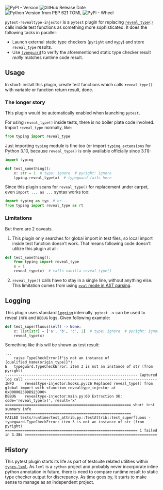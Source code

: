 ![PyPI - Version](https://img.shields.io/pypi/v/pytest-revealtype-injector)
![GitHub Release Date](https://img.shields.io/github/release-date/abelcheung/pytest-revealtype-injector)
![Python Version from PEP 621 TOML](https://img.shields.io/python/required-version-toml?tomlFilePath=https%3A%2F%2Fgithub.com%2Fabelcheung%2Fpytest-revealtype-injector%2Fraw%2Frefs%2Fheads%2Fmain%2Fpyproject.toml)
![PyPI - Wheel](https://img.shields.io/pypi/wheel/pytest-revealtype-injector)

`pytest-revealtype-injector` is a `pytest` plugin for replacing [`reveal_type()`](https://docs.python.org/3/library/typing.html#typing.reveal_type) calls inside test functions as something more sophisticated. It does the following tasks in parallel:

- Launch external static type checkers (`pyright` and `mypy`) and store `reveal_type` results.
- Use [`typeguard`](https://github.com/agronholm/typeguard) to verify the aforementioned static type checker result _really_ matches runtime code result.

## Usage

In short: install this plugin, create test functions which calls `reveal_type()` with variable or function return result, done.

### The longer story

This plugin would be automatically enabled when launching `pytest`.

For using `reveal_type()` inside tests, there is no boiler plate code involved. Import `reveal_type` normally, like:

```python
from typing import reveal_type
```

Just importing `typing` module is fine too (or import `typing_extensions` for Python 3.10, because `reveal_type()` is only available officially since 3.11):

```python
import typing

def test_something():
    x: str = 1  # type: ignore  # pyright: ignore
    typing.reveal_type(x)  # typeguard fails here
```

Since this plugin scans for `reveal_type()` for replacement under carpet, even `import ... as ...` syntax works too:

```python
import typing as typ  # or...
from typing import reveal_type as rt
```

### Limitations

But there are 2 caveats.

1. This plugin only searches for global import in test files, so local import inside test function doesn't work. That means following code doesn't utilize this plugin at all:

```python
def test_something():
    from typing import reveal_type
    x = 1
    reveal_type(x)  # calls vanilla reveal_type()
```

2. `reveal_type()` calls have to stay in a single line, without anything else. This limitation comes from using [`eval` mode in AST parsing](https://docs.python.org/3/library/ast.html#ast.Expression).

## Logging

This plugin uses standard [`logging`](https://docs.python.org/3/library/logging.html) internally. `pytest -v` can be used to reveal `INFO` and `DEBUG` logs. Given following example:

```python
def test_superfluous(self) -> None:
    x: list[str] = ['a', 'b', 'c', 1]  # type: ignore  # pyright: ignore
    reveal_type(x)
```

Something like this will be shown as test result:

```
...
    raise TypeCheckError(f"is not an instance of {qualified_name(origin_type)}")
E   typeguard.TypeCheckError: item 3 is not an instance of str (from pyright)
------------------------------------------------------------- Captured log call -------------------------------------------------------------
INFO     revealtype-injector:hooks.py:26 Replaced reveal_type() from global import with <function revealtype_injector at 0x00000238DB923D00>
DEBUG    revealtype-injector:main.py:60 Extraction OK: code='reveal_type(x)', result='x'
========================================================== short test summary info ==========================================================
FAILED tests/runtime/test_attrib.py::TestAttrib::test_superfluous - typeguard.TypeCheckError: item 3 is not an instance of str (from pyright)
============================================================= 1 failed in 3.38s =============================================================
```


## History

This pytest plugin starts its life as part of testsuite related utilities within [`types-lxml`](https://github.com/abelcheung/types-lxml). As `lxml` is a `cython` project and probably never incorporate inline python annotation in future, there is need to compare runtime result to static type checker output for discrepancy. As time goes by, it starts to make sense to manage as an independent project.
